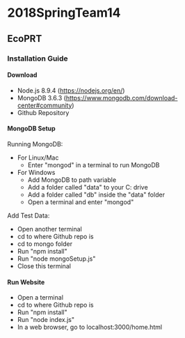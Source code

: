 # 2018SpringTeam14

## EcoPRT


### Installation Guide

#### Download

* Node.js 8.9.4 (https://nodejs.org/en/) 
* MongoDB 3.6.3 (https://www.mongodb.com/download-center#community)
* Github Repository

#### MongoDB Setup

Running MongoDB:
* For Linux/Mac
  * Enter "mongod" in a terminal to run MongoDB
* For Windows
   * Add MongoDB to path variable
   * Add a folder called "data" to your C: drive
   * Add a folder called "db" inside the "data" folder
   * Open a terminal and enter "mongod"
   
Add Test Data:
* Open another terminal
* cd to where Github repo is
* cd to mongo folder
* Run "npm install"
* Run "node mongoSetup.js"
* Close this terminal

#### Run Website
* Open a terminal
* cd to where Github repo is
* Run "npm install"
* Run "node index.js"
* In a web browser, go to localhost:3000/home.html
